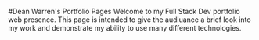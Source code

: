 #Dean Warren's Portfolio Pages
Welcome to my Full Stack Dev portfolio web presence. This page is intended to give the audiuance a brief look into my work and demonstrate my ability to use many different technologies.